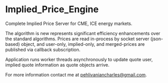 # Implied_Price_Engine

Complete Implied Price Server for CME, ICE energy markets. 

The algorithm is new represents significant efficiency enhancements over
the standard algorithms. Prices are read in-process by socket server
(json-based) object, and user-only, implied-only, and merged-prices
are published via callback subscription.

Application runs worker threads asynchronously to update quote user,
implied quote information as quote objects arrive. 

For more information contact me at pehlivaniancharles@gmail.com.
